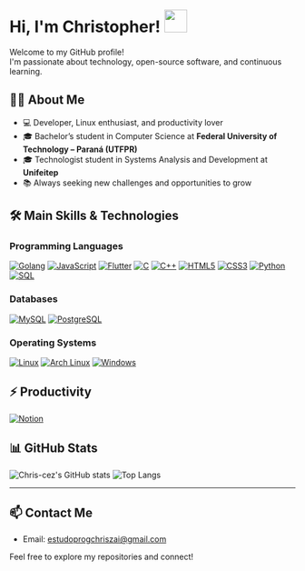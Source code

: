 # Hi, I'm Christopher! <img src="https://media.giphy.com/media/WUlplcMpOCEmTGBtBW/giphy.gif" width="40"> 

Welcome to my GitHub profile!  
I'm passionate about technology, open-source software, and continuous learning.

## 👨‍💻 About Me

- 💻 Developer, Linux enthusiast, and productivity lover
- 🎓 Bachelor’s student in Computer Science at **Federal University of Technology – Paraná (UTFPR)**
- 🎓 Technologist student in Systems Analysis and Development at **Unifeitep**
- 📚 Always seeking new challenges and opportunities to grow

## 🛠️ Main Skills & Technologies

### Programming Languages

[![Golang](https://img.shields.io/badge/Golang-00ADD8?style=for-the-badge&logo=go&logoColor=white)](https://golang.org/)
[![JavaScript](https://img.shields.io/badge/JavaScript-F7DF1E?style=for-the-badge&logo=javascript&logoColor=black)](https://developer.mozilla.org/docs/Web/JavaScript)
[![Flutter](https://img.shields.io/badge/Flutter-02569B?style=for-the-badge&logo=flutter&logoColor=white)](https://flutter.dev/)
[![C](https://img.shields.io/badge/C-00599C?style=for-the-badge&logo=c&logoColor=white)](https://en.wikipedia.org/wiki/C_(programming_language))
[![C++](https://img.shields.io/badge/C++-00599C?style=for-the-badge&logo=c%2B%2B&logoColor=white)](https://en.wikipedia.org/wiki/C%2B%2B)
[![HTML5](https://img.shields.io/badge/HTML5-E34F26?style=for-the-badge&logo=html5&logoColor=white)](https://developer.mozilla.org/docs/Web/HTML)
[![CSS3](https://img.shields.io/badge/CSS3-1572B6?style=for-the-badge&logo=css3&logoColor=white)](https://developer.mozilla.org/docs/Web/CSS)
[![Python](https://img.shields.io/badge/Python-3776AB?style=for-the-badge&logo=python&logoColor=white)](https://www.python.org/)
[![SQL](https://img.shields.io/badge/SQL-4479A1?style=for-the-badge&logo=postgresql&logoColor=white)](https://www.postgresql.org/)

### Databases

[![MySQL](https://img.shields.io/badge/MySQL-4479A1?style=for-the-badge&logo=mysql&logoColor=white)](https://www.mysql.com/)
[![PostgreSQL](https://img.shields.io/badge/PostgreSQL-4169E1?style=for-the-badge&logo=postgresql&logoColor=white)](https://www.postgresql.org/)

### Operating Systems

[![Linux](https://img.shields.io/badge/Linux-FCC624?style=for-the-badge&logo=linux&logoColor=black)](https://www.linux.org/)
[![Arch Linux](https://img.shields.io/badge/Arch_Linux-1793D1?style=for-the-badge&logo=arch-linux&logoColor=white)](https://archlinux.org/)
[![Windows](https://img.shields.io/badge/Windows-0078D6?style=for-the-badge&logo=windows&logoColor=white)](https://www.microsoft.com/windows)

## ⚡ Productivity

[![Notion](https://img.shields.io/badge/Notion-000000?style=for-the-badge&logo=notion&logoColor=white)](https://www.notion.so/)

## 📊 GitHub Stats

![Chris-cez's GitHub stats](https://github-readme-stats.vercel.app/api?username=Chris-cez&show_icons=true&theme=radical)
![Top Langs](https://github-readme-stats.vercel.app/api/top-langs/?username=Chris-cez&layout=compact&theme=radical)

---

## 📫 Contact Me

- Email: estudoprogchriszai@gmail.com

Feel free to explore my repositories and connect!
